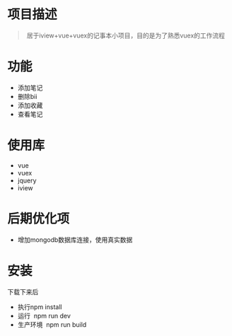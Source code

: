 # 项目描述
>  居于iview+vue+vuex的记事本小项目，目的是为了熟悉vuex的工作流程

# 功能
* 添加笔记
* 删除bii
* 添加收藏
* 查看笔记

# 使用库
* vue
* vuex
* jquery
* iview

# 后期优化项
* 增加mongodb数据库连接，使用真实数据

# 安装
下载下来后
* 执行npm install 
* 运行  npm run dev   
* 生产环境  npm run build
